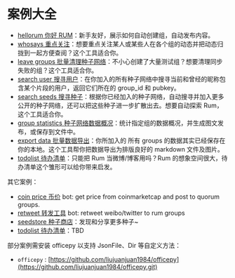 # 案例大全


- [hellorum 你好 RUM](./hellorum)：新手友好，展示如何自动创建组，自动发布内容。
- [whosays 重点关注](./whosays)：想要重点关注某人或某些人在各个组的动态并把动态归拢到一起方便查阅？这个工具适合你。
- [leave groups 批量清理种子网络](./leave_groups)：不小心创建了大量测试组？想要清理同步失败的组？这个工具适合你。
- [search user 搜寻用户](./search_user)：在你加入的所有种子网络中搜寻当前和曾经的昵称包含某个片段的用户，返回它们所在的 group_id 和 pubkey。
- [search seeds 搜寻种子](./search_seeds)：根据你已经加入的种子网络，自动搜寻并加入更多公开的种子网络，还可以把这些种子进一步扩散出去。想要自动探索 Rum，这个工具适合你。
- [group statistics 种子网络数据概况](./group_statistics)：统计指定组的数据概况，并生成图文发布，或保存到文件中。
- [export data 批量数据导出](./export_data)：你所加入的 所有 groups 的数据其实已经保存在你的本地。这个工具帮你把数据导出为排版良好的 markdown 文件及图片。
- [todolist 待办清单](./todolist)：只能把 Rum 当微博/博客用吗？Rum 的想象空间很大，待办清单这个雏形可以给你带来启发。

其它案例：

- [coin price 币价](https://github.com/liujuanjuan1984/coin_price) bot: get price from coinmarketcap and post to quorum groups.
- [retweet 转发工具](https://github.com/liujuanjuan1984/retweet) bot: retweet weibo/twitter to rum groups
- [seedstore 种子商店](https://github.com/liujuanjuan1984/seedstore)：发现和分享更多种子~
- [todolist 待办清单](https://github.com/liujuanjuan1984/todolist)：TBD

部分案例需安装 officepy 以支持 JsonFile、Dir 等自定义方法：

- `officepy` : [https://github.com/liujuanjuan1984/officepy](https://github.com/liujuanjuan1984/officepy.git)